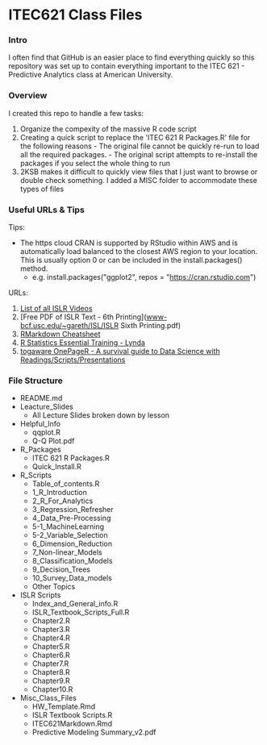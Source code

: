 # ITEC621 Class Files

### Intro
I often find that GitHub is an easier place to find everything quickly so this repository was set up to contain everything important to the ITEC 621 - Predictive Analytics class at American University.  

### Overview
I created this repo to handle a few tasks:
  1. Organize the compexity of the massive R code script 
  2. Creating a quick script to replace the 'ITEC 621 R Packages.R' file for the following reasons
    - The original file cannot be quickly re-run to load all the required packages.
    - The original script attempts to re-install the packages if you select the whole thing to run
  3. 2KSB makes it difficult to quickly view files that I just want to browse or double check something.  I added a MISC folder to accommodate these types of files

### Useful URLs & Tips
Tips:

  - The https cloud CRAN is supported by RStudio within AWS and is automatically load balanced to the closest AWS region to your location.  This is usually option 0 or can be included in the install.packages() method.
    - e.g. install.packages("ggplot2", repos = "https://cran.rstudio.com")

URLs:
  1. [List of all ISLR Videos](https://www.r-bloggers.com/in-depth-introduction-to-machine-learning-in-15-hours-of-expert-videos/)
  2. [Free PDF of ISLR Text  - 6th Printing](www-bcf.usc.edu/~gareth/ISL/ISLR Sixth Printing.pdf)
  3. [RMarkdown Cheatsheet](https://www.rstudio.com/wp-content/uploads/2015/02/rmarkdown-cheatsheet.pdf)
  4. [R Statistics Essential Training - Lynda](https://www.lynda.com/R-tutorials/R-Statistics-Essential-Training/142447-2.html)
  5. [togaware OnePageR - A survival guide to Data Science with Readings/Scripts/Presentations](http://togaware.com/onepager/)

### File Structure

  - README.md
  - Leacture_Slides
    - All Lecture Slides broken down by lesson
  - Helpful_Info
    - qqplot.R
    - Q-Q Plot.pdf
  - R_Packages
    - ITEC 621 R Packages.R
    - Quick_Install.R
  - R_Scripts
    - Table_of_contents.R
    - 1_R_Introduction
    - 2_R_For_Analytics
    - 3_Regression_Refresher
    - 4_Data_Pre-Processing
    - 5-1_MachineLearning
    - 5-2_Variable_Selection
    - 6_Dimension_Reduction
    - 7_Non-linear_Models
    - 8_Classification_Models
    - 9_Decision_Trees
    - 10_Survey_Data_models
    - Other Topics
  - ISLR Scripts
    - Index_and_General_info.R
    - ISLR_Textbook_Scripts_Full.R
    - Chapter2.R
    - Chapter3.R
    - Chapter4.R
    - Chapter5.R
    - Chapter6.R
    - Chapter7.R
    - Chapter8.R
    - Chapter9.R
    - Chapter10.R
  - Misc_Class_Files
    - HW_Template.Rmd
    - ISLR Textbook Scripts.R
    - ITEC621Markdown.Rmd
    - Predictive Modeling Summary_v2.pdf
